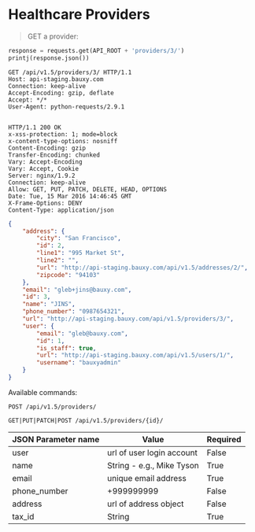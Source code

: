 # Healthcare Providers
> GET a provider:

```python
response = requests.get(API_ROOT + 'providers/3/')
printj(response.json())
```

```http
GET /api/v1.5/providers/3/ HTTP/1.1
Host: api-staging.bauxy.com
Connection: keep-alive
Accept-Encoding: gzip, deflate
Accept: */*
User-Agent: python-requests/2.9.1


HTTP/1.1 200 OK
x-xss-protection: 1; mode=block
x-content-type-options: nosniff
Content-Encoding: gzip
Transfer-Encoding: chunked
Vary: Accept-Encoding
Vary: Accept, Cookie
Server: nginx/1.9.2
Connection: keep-alive
Allow: GET, PUT, PATCH, DELETE, HEAD, OPTIONS
Date: Tue, 15 Mar 2016 14:46:45 GMT
X-Frame-Options: DENY
Content-Type: application/json
```

```json
{
    "address": {
        "city": "San Francisco",
        "id": 2,
        "line1": "995 Market St",
        "line2": "",
        "url": "http://api-staging.bauxy.com/api/v1.5/addresses/2/",
        "zipcode": "94103"
    },
    "email": "gleb+jins@bauxy.com",
    "id": 3,
    "name": "JINS",
    "phone_number": "0987654321",
    "url": "http://api-staging.bauxy.com/api/v1.5/providers/3/",
    "user": {
        "email": "gleb@bauxy.com",
        "id": 1,
        "is_staff": true,
        "url": "http://api-staging.bauxy.com/api/v1.5/users/1/",
        "username": "bauxyadmin"
    }
}
```

Available commands:

`POST /api/v1.5/providers/`

`GET|PUT|PATCH|POST /api/v1.5/providers/{id}/`

JSON Parameter name | Value                     | Required
------------------- | ------------------------- | --------
user                | url of user login account | False
name                | String - e.g., Mike Tyson | True
email               | unique email address      | True
phone_number        | +999999999                | False
address             | url of address object     | False
tax_id              | String                    | True
